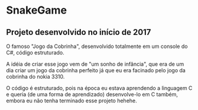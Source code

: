 # SnakeGame

## Projeto desenvolvido no início de 2017

O famoso "Jogo da Cobrinha", desenvolvido totalmente em um console do C#, código estruturado.

A idéia de criar esse jogo vem de "um sonho de infância", que era de um dia criar um jogo da cobrinha perfeito já que eu era facinado pelo jogo da cobrinha do nokia 3310.

O código é estruturado, pois na época eu estava aprendendo a linguagem C e queria (de uma forma de aprendizado) desenvolve-lo em C também, embora eu não tenha terminado esse projeto hehehe.


